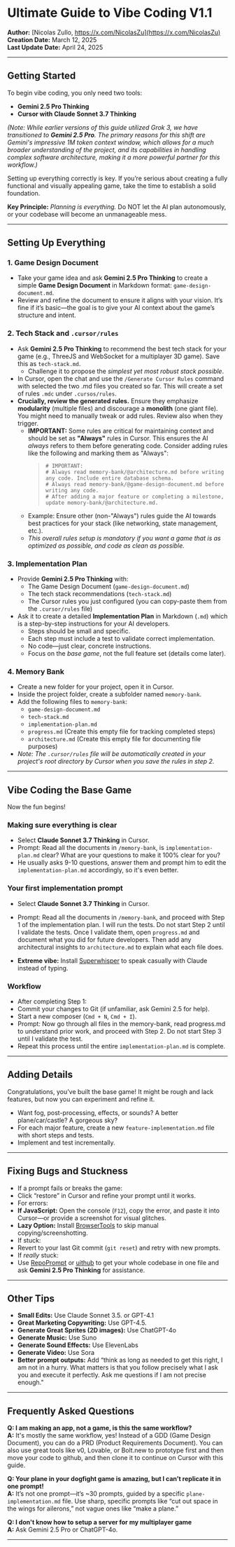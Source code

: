# Ultimate Guide to Vibe Coding V1.1
**Author:** [Nicolas Zullo, https://x.com/NicolasZu](https://x.com/NicolasZu)  
**Creation Date:** March 12, 2025  
**Last Update Date:** April 24, 2025  

---

## Getting Started
To begin vibe coding, you only need two tools:  
- **Gemini 2.5 Pro Thinking**  
- **Cursor with Claude Sonnet 3.7 Thinking**  

*(Note: While earlier versions of this guide utilized Grok 3, we have transitioned to **Gemini 2.5 Pro**. The primary reasons for this shift are Gemini's impressive 1M token context window, which allows for a much broader understanding of the project, and its capabilities in handling complex software architecture, making it a more powerful partner for this workflow.)*

Setting up everything correctly is key. If you’re serious about creating a fully functional and visually appealing game, take the time to establish a solid foundation.  

**Key Principle:** *Planning is everything.* Do NOT let the AI plan autonomously, or your codebase will become an unmanageable mess.

---

## Setting Up Everything

### 1. Game Design Document
- Take your game idea and ask **Gemini 2.5 Pro Thinking** to create a simple **Game Design Document** in Markdown format: `game-design-document.md`.  
- Review and refine the document to ensure it aligns with your vision. It’s fine if it’s basic—the goal is to give your AI context about the game’s structure and intent.  

### 2. Tech Stack and `.cursor/rules`
- Ask **Gemini 2.5 Pro Thinking** to recommend the best tech stack for your game (e.g., ThreeJS and WebSocket for a multiplayer 3D game). Save this as `tech-stack.md`.
  - Challenge it to propose the *simplest yet most robust stack possible*.  
- In Cursor, open the chat and use the `/Generate Cursor Rules` command with selected the two .md files you created so far. This will create a set of rules `.mdc` under `.cursos/rules`.
- **Crucially, review the generated rules.** Ensure they emphasize **modularity** (multiple files) and discourage a **monolith** (one giant file). You might need to manually tweak or add rules. Review also when they trigger.
  - **IMPORTANT:** Some rules are critical for maintaining context and should be set as **"Always"** rules in Cursor. This ensures the AI *always* refers to them before generating code. Consider adding rules like the following and marking them as "Always":
    > ```
    > # IMPORTANT:
    > # Always read memory-bank/@architecture.md before writing any code. Include entire database schema.
    > # Always read memory-bank/@game-design-document.md before writing any code.
    > # After adding a major feature or completing a milestone, update memory-bank/@architecture.md.
    > ```
  - Example: Ensure other (non-"Always") rules guide the AI towards best practices for your stack (like networking, state management, etc.).
  - *This overall rules setup is mandatory if you want a game that is as optimized as possible, and code as clean as possible.*


### 3. Implementation Plan
- Provide **Gemini 2.5 Pro Thinking** with:  
  - The Game Design Document (`game-design-document.md`)
  - The tech stack recommendations (`tech-stack.md`)
  - The Cursor rules you just configured (you can copy-paste them from the `.cursor/rules` file)
- Ask it to create a detailed **Implementation Plan** in Markdown (`.md`) which is a step-by-step instructions for your AI developers.  
  - Steps should be small and specific.  
  - Each step must include a test to validate correct implementation.  
  - No code—just clear, concrete instructions.  
  - Focus on the *base game*, not the full feature set (details come later).  

### 4. Memory Bank
- Create a new folder for your project, open it in Cursor.
- Inside the project folder, create a subfolder named `memory-bank`.  
- Add the following files to `memory-bank`:  
  - `game-design-document.md`  
  - `tech-stack.md`  
  - `implementation-plan.md`  
  - `progress.md` (Create this empty file for tracking completed steps)  
  - `architecture.md` (Create this empty file for documenting file purposes)  
- *Note: The `.cursor/rules` file will be automatically created in your project's root directory by Cursor when you save the rules in step 2.*

---

## Vibe Coding the Base Game
Now the fun begins!

### Making sure everything is clear
- Select **Claude Sonnet 3.7 Thinking** in Cursor. 
- Prompt: Read all the documents in `/memory-bank`, is `implementation-plan.md` clear? What are your questions to make it 100% clear for you?
- He usually asks 9-10 questions, answer them and prompt him to edit the `implementation-plan.md` accordingly, so it's even better.

### Your first implementation prompt
- Select **Claude Sonnet 3.7 Thinking** in Cursor.  
- Prompt: Read all the documents in `/memory-bank`, and proceed with Step 1 of the implementation plan. I will run the tests. Do not start Step 2 until I validate the tests. Once I validate them, open `progress.md` and document what you did for future developers. Then add any architectural insights to `architecture.md` to explain what each file does.

- **Extreme vibe:** Install [Superwhisper](https://superwhisper.com) to speak casually with Claude instead of typing.  

### Workflow
- After completing Step 1:  
- Commit your changes to Git (if unfamiliar, ask Gemini 2.5 for help).  
- Start a new composer (`Cmd + N`, `Cmd + I`).  
- Prompt: Now go through all files in the memory-bank, read progress.md to understand prior work, and proceed with Step 2. Do not start Step 3 until I validate the test.
- Repeat this process until the entire `implementation-plan.md` is complete.  

---

## Adding Details
Congratulations, you’ve built the base game! It might be rough and lack features, but now you can experiment and refine it.  
- Want fog, post-processing, effects, or sounds?  A better plane/car/castle? A gorgeous sky?
- For each major feature, create a new `feature-implementation.md` file with short steps and tests.  
- Implement and test incrementally.  

---

## Fixing Bugs and Stuckness
- If a prompt fails or breaks the game:  
- Click “restore” in Cursor and refine your prompt until it works.  
- For errors:  
- **If JavaScript:** Open the console (`F12`), copy the error, and paste it into Cursor—or provide a screenshot for visual glitches.  
- **Lazy Option:** Install [BrowserTools](https://browsertools.agentdesk.ai/installation) to skip manual copying/screenshotting.  
- If stuck:  
- Revert to your last Git commit (`git reset`) and retry with new prompts.  
- If *really* stuck:  
- Use [RepoPrompt](https://repoprompt.com/) or [uithub](https://uithub.com/) to get your whole codebase in one file and ask **Gemini 2.5 Pro Thinking** for assistance.  

---

## Other Tips
- **Small Edits:** Use Claude Sonnet 3.5. or GPT-4.1 
- **Great Marketing Copywriting:** Use GPT-4.5.  
- **Generate Great Sprites (2D images):** Use ChatGPT-4o
- **Generate Music:** Use Suno
- **Generate Sound Effects:** Use ElevenLabs
- **Generate Video:** Use Sora
- **Better prompt outputs:** Add “think as long as needed to get this right, I am not in a hurry. What matters is that you follow precisely what I ask you and execute it perfectly. Ask me questions if I am not precise enough."

---

## Frequently Asked Questions
**Q: I am making an app, not a game, is this the same workflow?**  
**A:** It's mostly the same workflow, yes! Instead of a GDD (Game Design Document), you can do a PRD (Product Requirements Document). You can also use great tools like v0, Lovable, or Bolt.new to prototype first and then move your code to github, and then clone it to continue on Cursor with this guide.

**Q: Your plane in your dogfight game is amazing, but I can’t replicate it in one prompt!**  
**A:** It’s not one prompt—it’s ~30 prompts, guided by a specific `plane-implementation.md` file. Use sharp, specific prompts like “cut out space in the wings for ailerons,” not vague ones like “make a plane.”

**Q: I don't know how to setup a server for my multiplayer game**  
**A:** Ask Gemini 2.5 Pro or ChatGPT-4o.

---
